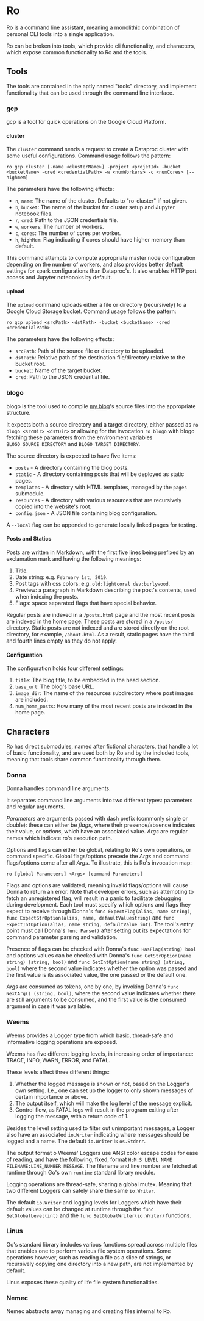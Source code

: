 # Ro

Ro is a command line assistant, meaning a monolithic combination of personal CLI tools
into a single application.

Ro can be broken into tools, which provide cli functionality, and characters, which expose common functionality to
Ro and the tools.

## Tools 

The tools are contained in the aptly named "tools" directory, and implement functionality that can be used
through the command line interface.

### gcp

gcp is a tool for quick operations on the Google Cloud Platform.

#### cluster

The `cluster` command sends a request to create a Dataproc cluster with some useful configurations.
Command usage follows the pattern:
```
ro gcp cluster [-name <clusterName>] -project <projetId> -bucket <bucketName> -cred <credentialPath> -w <numWorkers> -c <numCores> [--highmem]
```

The parameters have the following effects:
* `n`, `name`: The name of the cluster. Defaults to "ro-cluster" if not given.
* `b`, `bucket`: The name of the bucket for cluster setup and Jupyter notebook files.
* `r`, `cred`: Path to the JSON credentials file.
* `w`, `workers`: The number of workers.
* `c`, `cores`: The number of cores per worker.
* `h`, `highMem`: Flag indicating if cores should have higher memory than default.

This command attempts to compute appropriate master node configuration depending on the number of workers, and also
provides better default settings for spark configurations than Dataproc's. It also enables HTTP port access and
Jupyter notebooks by default. 

#### upload

The `upload` command uploads either a file or directory (recursively) to a Google Cloud Storage bucket.
Command usage follows the pattern:
```
ro gcp upload <srcPath> <dstPath> -bucket <bucketName> -cred <credentialPath> 
``` 

The parameters have the following effects:
* `srcPath`: Path of the source file or directory to be uploaded.
* `dstPath`: Relative path of the destination file/directory relative to the bucket root.
* `bucket`: Name of the target bucket.
* `cred`: Path to the JSON credential file.

### blogo

blogo is the tool used to compile [my blog](https://vsartor.com)'s source files into the appropriate structure.

It expects both a source directory and a target directory, either passed as
`ro blogo <srcDir> <dstDir>` or allowing for the invocation `ro blogo` with blogo fetching these parameters from the environment variables `BLOGO_SOURCE_DIRECTORY` and
`BLOGO_TARGET_DIRECTORY`.

The source directory is expected to have five items:
* `posts` - A directory containing the blog posts.
* `static` - A directory containing posts that will be deployed as static pages.
* `templates` - A directory with HTML templates, managed by the `pages` submodule.
* `resources` - A directory with various resources that are recursively copied into the website's root.
* `config.json` - A JSON file containing blog configuration.

A `--local` flag can be appended to generate locally linked pages for testing.

#### Posts and Statics

Posts are written in Markdown, with the first five lines being prefixed by an exclamation mark and
having the following meanings:
1) Title.
2) Date string: e.g. `February 1st, 2019`.
3) Post tags with css colors: e.g. `old:lightcoral dev:burlywood`.
4) Preview: a paragraph in Markdown describing the post's contents, used when indexing the posts.
5) Flags: space separated flags that have special behavior.

Regular posts are indexed in a `/posts.html` page and the most recent posts are indexed in the home page.
These posts are stored in a `/posts/` directory. Static posts are not indexed and are stored directly on
the root directory, for example, `/about.html`. As a result, static pages have the third and fourth lines
empty as they do not apply.

#### Configuration

The configuration holds four different settings:
1. `title`: The blog title, to be embedded in the head section.
2. `base_url`: The blog's base URL.
3. `image_dir`: The name of the resources subdirectory where post images are included.
4. `num_home_posts`: How many of the most recent posts are indexed in the home page.

## Characters

Ro has direct submodules, named after fictional characters, that handle a lot of basic functionality, and
are used both by Ro and by the included tools, meaning that tools share common functionality through them.

### Donna

Donna handles command line arguments.

It separates command line arguments into two different types: parameters and regular arguments.

_Parameters_ are arguments passed with dash prefix (commonly single or double): these can either be _flags_,
where their presence/absence indicates their value, or _options_, which have an associated value. _Args_ are
regular names which indicate ro's execution path.

Options and flags can either be global, relating to Ro's own operations, or command specific. Global
flags/options precede the _Args_ and command flags/options come after all _Args_. To illustrate,
this is Ro's invocation map:

```
ro [global Parameters] <Args> [command Parameters]
```

Flags and options are validated, meaning invalid flags/options will cause Donna to return an error.
Note that developer errors, such as attempting to fetch an unregistered flag, will result in a panic to
facilitate debugging during development. Each tool must specify which options and flags they expect to
receive through Donna's `func ExpectFlag(alias, name string)`, `func ExpectStrOption(alias, name, defaultValuestring)`
and `func ExpectIntOption(alias, name string, defaultValue int)`. The tool's entry point must call Donna's
`func Parse()` after setting out its expectations for command parameter parsing and validation.

Presence of flags can be checked with Donna's `func HasFlag(string) bool` and options values can be checked
with Donna's `func GetStrOption(name string) (string, bool)` and `func GetIntOption(name string) (string, bool)`
where the second value indicates whether the option was passed and the first value is its associated value,
the one passed or the default one.

_Args_ are consumed as tokens, one by one, by invoking Donna's `func NextArg() (string, bool)`, where the second
value indicates whether there are still arguments to be consumed, and the first value is the consumed argument in
case it was available.

### Weems

Weems provides a Logger type from which basic, thread-safe and informative logging operations are exposed.

Weems has five different logging levels, in increasing order of importance: TRACE, INFO, WARN, ERROR, and FATAL.

These levels affect three different things:

1. Whether the logged message is shown or not, based on the Logger's own setting. I.e., one can set up the
logger to only shown messages of certain importance or above.
2. The output itself, which will make the log level of the message explicit.
3. Control flow, as FATAL logs will result in the program exiting after logging the message, with a return
code of 1.

Besides the level setting used to filter out unimportant messages, a Logger also have an associated `io.Writer`
indicating where messages should be logged and a name. The default `io.Writer` is `os.Stderr`.

The output format o Weems' Loggers use ANSI color escape codes for ease of reading, and have the following, fixed,
format `H:M:S LEVEL NAME FILENAME:LINE_NUMBER MESSAGE`. The filename and line number are fetched at runtime through
Go's own `runtime` standard library module.

Logging operations are thread-safe, sharing a global mutex. Meaning that two different Loggers can safely share the
same `io.Writer`.

The default `io.Writer` and logging levels for Loggers which have their default values can be changed at runtime
through the `func SetGlobalLevel(int)` and the `func SetGlobalWriter(io.Writer)` functions.

### Linus

Go's standard library includes various functions spread across multiple files that enables one to perform various
file system operations. Some operations however, such as reading a file as a slice of strings, or recursively
copying one directory into a new path, are not implemented by default.

Linus exposes these quality of life file system functionalities.

### Nemec

Nemec abstracts away managing and creating files internal to Ro. 
